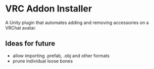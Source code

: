 # VRC Addon Installer

A Unity plugin that automates adding and removing accessories on a VRChat avatar.

## Ideas for future

- allow importing .prefab, .obj and other formats
- prune individual loose bones
